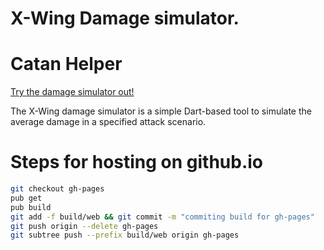 # X-Wing Damage simulator.


# Catan Helper
[Try the damage simulator out!](http://dbsmash.github.io/xwing-simulator/)

The X-Wing damage simulator is a simple Dart-based tool to simulate the average damage in a specified attack scenario.

# Steps for hosting on github.io

```bash
git checkout gh-pages
pub get
pub build
git add -f build/web && git commit -m "commiting build for gh-pages"
git push origin --delete gh-pages
git subtree push --prefix build/web origin gh-pages
```
